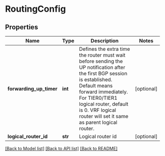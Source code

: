 # RoutingConfig

## Properties
Name | Type | Description | Notes
------------ | ------------- | ------------- | -------------
**forwarding_up_timer** | **int** | Defines the extra time the router must wait before sending the UP notification after the first BGP session is established. Default means forward immediately. For TIER0/TIER1 logical router, default is 0. VRF logical router will set it same as parent logical router.  | [optional] 
**logical_router_id** | **str** | Logical router id | [optional] 

[[Back to Model list]](../README.md#documentation-for-models) [[Back to API list]](../README.md#documentation-for-api-endpoints) [[Back to README]](../README.md)

